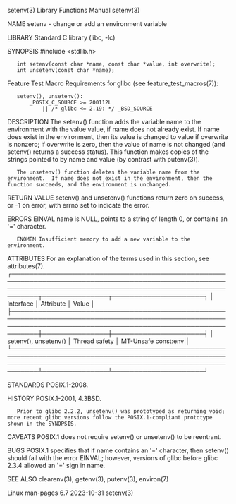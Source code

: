 setenv(3)                                                                                 Library Functions Manual                                                                                setenv(3)

NAME
       setenv - change or add an environment variable

LIBRARY
       Standard C library (libc, -lc)

SYNOPSIS
       #include <stdlib.h>

       int setenv(const char *name, const char *value, int overwrite);
       int unsetenv(const char *name);

   Feature Test Macro Requirements for glibc (see feature_test_macros(7)):

       setenv(), unsetenv():
           _POSIX_C_SOURCE >= 200112L
               || /* glibc <= 2.19: */ _BSD_SOURCE

DESCRIPTION
       The  setenv() function adds the variable name to the environment with the value value, if name does not already exist.  If name does exist in the environment, then its value is changed to value if
       overwrite is nonzero; if overwrite is zero, then the value of name is not changed (and setenv() returns a success status).  This function makes copies of the strings pointed to by name  and  value
       (by contrast with putenv(3)).

       The unsetenv() function deletes the variable name from the environment.  If name does not exist in the environment, then the function succeeds, and the environment is unchanged.

RETURN VALUE
       setenv() and unsetenv() functions return zero on success, or -1 on error, with errno set to indicate the error.

ERRORS
       EINVAL name is NULL, points to a string of length 0, or contains an '=' character.

       ENOMEM Insufficient memory to add a new variable to the environment.

ATTRIBUTES
       For an explanation of the terms used in this section, see attributes(7).
       ┌────────────────────────────────────────────────────────────────────────────────────────────────────────────────────────────────────────────────────────────┬───────────────┬─────────────────────┐
       │ Interface                                                                                                                                                  │ Attribute     │ Value               │
       ├────────────────────────────────────────────────────────────────────────────────────────────────────────────────────────────────────────────────────────────┼───────────────┼─────────────────────┤
       │ setenv(), unsetenv()                                                                                                                                       │ Thread safety │ MT-Unsafe const:env │
       └────────────────────────────────────────────────────────────────────────────────────────────────────────────────────────────────────────────────────────────┴───────────────┴─────────────────────┘

STANDARDS
       POSIX.1-2008.

HISTORY
       POSIX.1-2001, 4.3BSD.

       Prior to glibc 2.2.2, unsetenv() was prototyped as returning void; more recent glibc versions follow the POSIX.1-compliant prototype shown in the SYNOPSIS.

CAVEATS
       POSIX.1 does not require setenv() or unsetenv() to be reentrant.

BUGS
       POSIX.1 specifies that if name contains an '=' character, then setenv() should fail with the error EINVAL; however, versions of glibc before glibc 2.3.4 allowed an '=' sign in name.

SEE ALSO
       clearenv(3), getenv(3), putenv(3), environ(7)

Linux man-pages 6.7                                                                              2023-10-31                                                                                       setenv(3)
